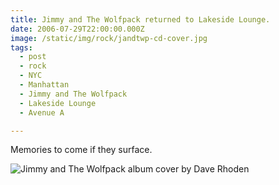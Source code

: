 ```yaml
---
title: Jimmy and The Wolfpack returned to Lakeside Lounge.
date: 2006-07-29T22:00:00.000Z
image: /static/img/rock/jandtwp-cd-cover.jpg
tags:
  - post
  - rock
  - NYC
  - Manhattan
  - Jimmy and The Wolfpack
  - Lakeside Lounge
  - Avenue A

---
```


Memories to come if they surface.

![Jimmy and The Wolfpack album cover by Dave Rhoden](/static/img/rock/jandtwp-cd-cover.jpg)